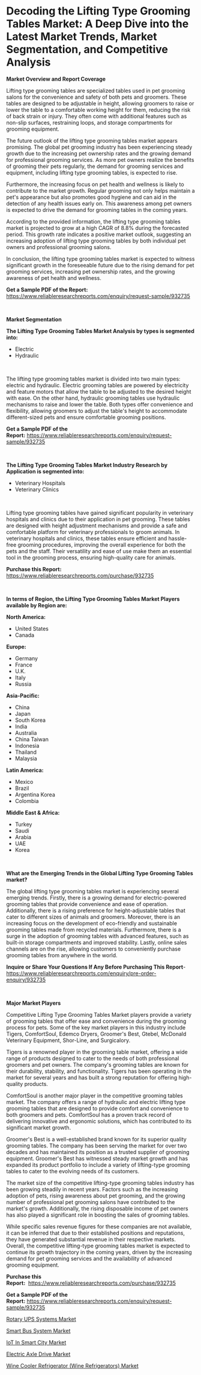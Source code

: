 <p><h1>Decoding the Lifting Type Grooming Tables Market: A Deep Dive into the Latest Market Trends, Market Segmentation, and Competitive Analysis</h1></p><p><strong>Market Overview and Report Coverage</strong></p>
<p><p>Lifting type grooming tables are specialized tables used in pet grooming salons for the convenience and safety of both pets and groomers. These tables are designed to be adjustable in height, allowing groomers to raise or lower the table to a comfortable working height for them, reducing the risk of back strain or injury. They often come with additional features such as non-slip surfaces, restraining loops, and storage compartments for grooming equipment.</p><p>The future outlook of the lifting type grooming tables market appears promising. The global pet grooming industry has been experiencing steady growth due to the increasing pet ownership rates and the growing demand for professional grooming services. As more pet owners realize the benefits of grooming their pets regularly, the demand for grooming services and equipment, including lifting type grooming tables, is expected to rise.</p><p>Furthermore, the increasing focus on pet health and wellness is likely to contribute to the market growth. Regular grooming not only helps maintain a pet's appearance but also promotes good hygiene and can aid in the detection of any health issues early on. This awareness among pet owners is expected to drive the demand for grooming tables in the coming years.</p><p>According to the provided information, the lifting type grooming tables market is projected to grow at a high CAGR of 8.8% during the forecasted period. This growth rate indicates a positive market outlook, suggesting an increasing adoption of lifting type grooming tables by both individual pet owners and professional grooming salons.</p><p>In conclusion, the lifting type grooming tables market is expected to witness significant growth in the foreseeable future due to the rising demand for pet grooming services, increasing pet ownership rates, and the growing awareness of pet health and wellness.</p></p>
<p><strong>Get a Sample PDF of the Report:</strong> <a href="https://www.reliableresearchreports.com/enquiry/request-sample/932735">https://www.reliableresearchreports.com/enquiry/request-sample/932735</a></p>
<p>&nbsp;</p>
<p><strong>Market Segmentation</strong></p>
<p><strong>The Lifting Type Grooming Tables Market Analysis by types is segmented into:</strong></p>
<p><ul><li>Electric</li><li>Hydraulic</li></ul></p>
<p>&nbsp;</p>
<p><p>The lifting type grooming tables market is divided into two main types: electric and hydraulic. Electric grooming tables are powered by electricity and feature motors that allow the table to be adjusted to the desired height with ease. On the other hand, hydraulic grooming tables use hydraulic mechanisms to raise and lower the table. Both types offer convenience and flexibility, allowing groomers to adjust the table's height to accommodate different-sized pets and ensure comfortable grooming positions.</p></p>
<p><strong>Get a Sample PDF of the Report:</strong>&nbsp;<a href="https://www.reliableresearchreports.com/enquiry/request-sample/932735">https://www.reliableresearchreports.com/enquiry/request-sample/932735</a></p>
<p>&nbsp;</p>
<p><strong>The Lifting Type Grooming Tables Market Industry Research by Application is segmented into:</strong></p>
<p><ul><li>Veterinary Hospitals</li><li>Veterinary Clinics</li></ul></p>
<p>&nbsp;</p>
<p><p>Lifting type grooming tables have gained significant popularity in veterinary hospitals and clinics due to their application in pet grooming. These tables are designed with height adjustment mechanisms and provide a safe and comfortable platform for veterinary professionals to groom animals. In veterinary hospitals and clinics, these tables ensure efficient and hassle-free grooming procedures, improving the overall experience for both the pets and the staff. Their versatility and ease of use make them an essential tool in the grooming process, ensuring high-quality care for animals.</p></p>
<p><strong>Purchase this Report:</strong>&nbsp; <a href="https://www.reliableresearchreports.com/purchase/932735">https://www.reliableresearchreports.com/purchase/932735</a></p>
<p>&nbsp;</p>
<p><strong>In terms of Region, the Lifting Type Grooming Tables Market Players available by Region are:</strong></p>
<p>
    <p> <strong> North America: </strong>
        <ul>
            <li>United States</li>
            <li>Canada</li>
        </ul>
        </p> 
    <p> <strong> Europe: </strong>
        <ul>
            <li>Germany</li>
            <li>France</li>
            <li>U.K.</li>
            <li>Italy</li>
            <li>Russia</li>
        </ul>
        </p> 
    <p> <strong> Asia-Pacific: </strong>
        <ul>
            <li>China</li>
            <li>Japan</li>
            <li>South Korea</li>
            <li>India</li>
            <li>Australia</li>
            <li>China Taiwan</li>
            <li>Indonesia</li>
            <li>Thailand</li>
            <li>Malaysia</li>
        </ul>
        </p> 
    <p> <strong> Latin America: </strong>
        <ul>
            <li>Mexico</li>
            <li>Brazil</li>
            <li>Argentina Korea</li>
            <li>Colombia</li>
        </ul>
        </p> 
    <p> <strong> Middle East & Africa: </strong>
        <ul>
            <li>Turkey</li>
            <li>Saudi</li>
            <li>Arabia</li>
            <li>UAE</li>
            <li>Korea</li>
        </ul>
    </p>
    </p>
<p>&nbsp;</p>
<p><strong>What are the Emerging Trends in the Global Lifting Type Grooming Tables market?</strong></p>
<p><p>The global lifting type grooming tables market is experiencing several emerging trends. Firstly, there is a growing demand for electric-powered grooming tables that provide convenience and ease of operation. Additionally, there is a rising preference for height-adjustable tables that cater to different sizes of animals and groomers. Moreover, there is an increasing focus on the development of eco-friendly and sustainable grooming tables made from recycled materials. Furthermore, there is a surge in the adoption of grooming tables with advanced features, such as built-in storage compartments and improved stability. Lastly, online sales channels are on the rise, allowing customers to conveniently purchase grooming tables from anywhere in the world.</p></p>
<p><strong>Inquire or Share Your Questions If Any Before Purchasing This Report</strong>- <a href="https://www.reliableresearchreports.com/enquiry/pre-order-enquiry/932735">https://www.reliableresearchreports.com/enquiry/pre-order-enquiry/932735</a></p>
<p>&nbsp;</p>
<p><strong>Major Market Players</strong></p>
<p><p>Competitive Lifting Type Grooming Tables Market players provide a variety of grooming tables that offer ease and convenience during the grooming process for pets. Some of the key market players in this industry include Tigers, ComfortSoul, Edemco Dryers, Groomer's Best, Gtebel, McDonald Veterinary Equipment, Shor-Line, and Surgicalory.</p><p>Tigers is a renowned player in the grooming table market, offering a wide range of products designed to cater to the needs of both professional groomers and pet owners. The company's grooming tables are known for their durability, stability, and functionality. Tigers has been operating in the market for several years and has built a strong reputation for offering high-quality products.</p><p>ComfortSoul is another major player in the competitive grooming tables market. The company offers a range of hydraulic and electric lifting type grooming tables that are designed to provide comfort and convenience to both groomers and pets. ComfortSoul has a proven track record of delivering innovative and ergonomic solutions, which has contributed to its significant market growth.</p><p>Groomer's Best is a well-established brand known for its superior quality grooming tables. The company has been serving the market for over two decades and has maintained its position as a trusted supplier of grooming equipment. Groomer's Best has witnessed steady market growth and has expanded its product portfolio to include a variety of lifting-type grooming tables to cater to the evolving needs of its customers.</p><p>The market size of the competitive lifting-type grooming tables industry has been growing steadily in recent years. Factors such as the increasing adoption of pets, rising awareness about pet grooming, and the growing number of professional pet grooming salons have contributed to the market's growth. Additionally, the rising disposable income of pet owners has also played a significant role in boosting the sales of grooming tables.</p><p>While specific sales revenue figures for these companies are not available, it can be inferred that due to their established positions and reputations, they have generated substantial revenue in their respective markets. Overall, the competitive lifting-type grooming tables market is expected to continue its growth trajectory in the coming years, driven by the increasing demand for pet grooming services and the availability of advanced grooming equipment.</p></p>
<p><strong>Purchase this Report:</strong>&nbsp;&nbsp;<a href="https://www.reliableresearchreports.com/purchase/932735">https://www.reliableresearchreports.com/purchase/932735</a></p>
<p></p>
<p><strong>Get a Sample PDF of the Report:</strong>&nbsp;<a href="https://www.reliableresearchreports.com/enquiry/request-sample/932735">https://www.reliableresearchreports.com/enquiry/request-sample/932735</a></p>
<p><p><a href="https://www.reportprime.com/rotary-ups-systems-r11182">Rotary UPS Systems Market</a></p><p><a href="https://medium.com/@serenaframi/smart-bus-system-market-size-growth-forecast-2023-2030-d66fb4b42ef7">Smart Bus System Market</a></p><p><a href="https://medium.com/@ashleyhills1920/iot-in-smart-city-market-size-growth-forecast-2023-2030-1d745ad9b651">IoT In Smart City Market</a></p><p><a href="https://www.linkedin.com/pulse/electric-axle-drive-market-research-report-provides-thorough-9s3zc/">Electric Axle Drive Market</a></p><p><a href="https://issuu.com/reportprime-2/docs/wine-cooler-refrigerator-wine-refrigerators-market?fr=xKAE9_zU1NQ">Wine Cooler Refrigerator (Wine Refrigerators) Market</a></p></p>